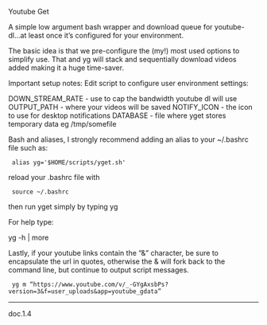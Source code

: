 Youtube Get

A simple low argument bash wrapper and download queue for youtube-dl...at least once it’s configured for your environment.

The basic idea is that we pre-configure the (my!) most used options to simplify use. That and yg will stack and sequentially download videos added making it a huge time-saver.

Important setup notes: Edit script to configure user environment settings:

  DOWN_STREAM_RATE - use to cap the bandwidth youtube dl will use
  OUTPUT_PATH - where your videos will be saved
  NOTIFY_ICON - the icon to use for desktop notifications
  DATABASE - file where yget stores temporary data eg /tmp/somefile

Bash and aliases, I strongly recommend adding an alias to your ~/.bashrc file such as:

     alias yg='$HOME/scripts/yget.sh'

reload your .bashrc file with 

     source ~/.bashrc
     
then run yget simply by typing yg

For help type:

 yg -h | more

Lastly, if your youtube links contain the “&” character, be sure to encapsulate the url in quotes, otherwise the & will fork back to the command line, but continue to output script messages.

     yg m “https://www.youtube.com/v/_-GYgAxsbPs?version=3&f=user_uploads&app=youtube_gdata”

-------
doc.1.4

